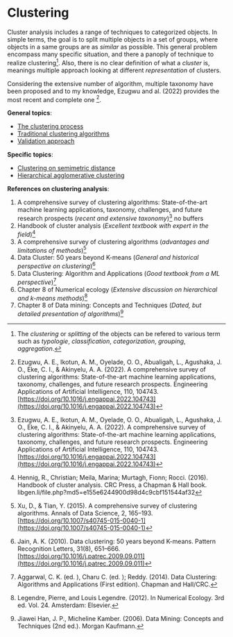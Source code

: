 # Clustering

Cluster analysis includes a range of techniques to categorized objects. In simple terms, the goal is to split multiple objects in a set of groups, where objects in a same groups are as *similar* as possible. This general problem encompass many specific situation, and there a panoply of technique to realize clustering[^info1]. Also, there is no clear definition of what a *cluster* is, meanings multiple approach looking at different *representation* of clusters.

Considering the extensive number of algorithm, multiple taxonomy have
been proposed and to my knowledge, Ezugwu and al. (2022)
provides the most recent and complete one [^ref1].

**General topics**:
- [The clustering process](../6)
- [Traditional clustering algorithms](../7)
- [Validation approach](../9)

**Specific topics**:
- [Clustering on semimetric distance](../17)
- [Hierarchical agglomerative clustering](../32)

**References on clustering analysis**:
1. A comprehensive survey of clustering algorithms: State-of-the-art machine learning applications, taxonomy, challenges, and future research prospects (_recent and extensive taxonomy_)[^ref1]
no buffers
1. Handbook of cluster analysis (_Excellent textbook with expert in the
  field_)[^ref6]
1. A comprehensive survey of clustering algorithms (_advantages and
  limitations of methods_)[^ref2]
1. Data Cluster: 50 years beyond K-means (_General and historical
  perspective on clustering_)[^ref7]
1. Data Clustering: Algorithm and Applications (_Good textbook from a ML
  perspective_)[^ref3]
1. Chapter 8 of Numerical ecology (_Extensive discussion on hierarchical
  and k-means methods_)[^ref4]
1. Chapter 8 of Data mining: Concepts and Techniques (_Dated, but detailed
  presentation of algorithms_)[^ref5]

[^info1]: The *clustering* or *splitting* of the objects can be refered to various term such as *typologie*, *classification*, *categorization*, *grouping*, *aggregation*.
[^ref1]: Ezugwu, A. E., Ikotun, A. M., Oyelade, O. O., Abualigah, L., Agushaka, J. O., Eke, C. I., & Akinyelu, A. A. (2022). A comprehensive survey of clustering algorithms: State-of-the-art machine learning applications, taxonomy, challenges, and future research prospects. Engineering Applications of Artificial Intelligence, 110, 104743. [https://doi.org/10.1016/j.engappai.2022.104743](https://doi.org/10.1016/j.engappai.2022.104743)
[^ref2]: Xu, D., & Tian, Y. (2015). A comprehensive survey of clustering algorithms. Annals of Data Science, 2, 165–193. [https://doi.org/10.1007/s40745-015-0040-1](https://doi.org/10.1007/s40745-015-0040-1)
[^ref3]: Aggarwal, C. K. (ed. ), Charu C. (ed. ); Reddy. (2014). Data Clustering: Algorithms and Applications (First edition). Chapman and Hall/CRC. 
[^ref4]: Legendre, Pierre, and Louis Legendre. (2012). In Numerical Ecology. 3rd ed. Vol. 24. Amsterdam: Elsevier.
[^ref5]: Jiawei Han, J. P., Micheline Kamber. (2006). Data Mining: Concepts and Techniques (2nd ed.). Morgan Kaufmann.
[^ref6]: Hennig, R., Christian; Meila, Marina; Murtagh, Fionn; Rocci. (2016). Handbook of cluster analysis. CRC Press, a Chapman & Hall book. libgen.li/file.php?md5=e155e6244900d98d4c9cbf151544af32
[^ref7]: Jain, A. K. (2010). Data clustering: 50 years beyond K-means. Pattern Recognition Letters, 31(8), 651–666. [https://doi.org/10.1016/j.patrec.2009.09.011](https://doi.org/10.1016/j.patrec.2009.09.011)

